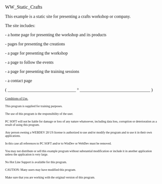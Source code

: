   
<span style="font-family:Arial sans-serif;font-size:16px;">WW\_Static\_Crafts</span>

  
<span style="font-family:Arial sans-serif;font-size:14px;">This example is a static site for presenting a crafts workshop or company.</span>

  
<span style="font-family:Arial sans-serif;font-size:14px;">The site includes:</span>

<span style="font-family:Arial sans-serif;font-size:14px;">- a home page for presenting the workshop and its products</span>

<span style="font-family:Arial sans-serif;font-size:14px;">- pages for presenting the creations</span>

<span style="font-family:Arial sans-serif;font-size:14px;">- a page for presenting the workshop</span>

<span style="font-family:Arial sans-serif;font-size:14px;">- a page to follow the events</span>

<span style="font-family:Arial sans-serif;font-size:14px;">- a page for presenting the training sessions</span>

<span style="font-family:Arial sans-serif;font-size:14px;">- a contact page</span>

  
  
<span style="font-family:Arial sans-serif;font-size:14px;">( \_\_\_\_\_\_\_\_\_\_\_\_\_\_\_\_\_\_\_\_\_\_\_\_\_\_\_\_\_\_\_\_ ° \_\_\_\_\_\_\_\_\_\_\_\_\_\_\_\_\_\_\_\_\_\_\_\_\_\_\_\_\_\_\_\_\_ )</span>

  
<span style="text-decoration:underline;font-family:Arial sans-serif;font-size:10px;">Conditions of Use.</span>

<span style="font-family:Arial sans-serif;font-size:10px;">This program is supplied for training purposes.</span>

<span style="font-family:Arial sans-serif;font-size:10px;">The use of this program is the responsibility of the user. </span>

<span style="font-family:Arial sans-serif;font-size:10px;">PC SOFT will not be liable for damage or loss of any nature whatsoever, including data loss, corruption or deterioration as a result of using this program.</span>

<span style="font-family:Arial sans-serif;font-size:10px;">Any person owning a WEBDEV 28 US license is authorized to use and/or modify the program and to use it in their own applications. </span>

<span style="font-family:Arial sans-serif;font-size:10px;">In this case all references to PC SOFT and/or to WinDev or WebDev must be removed.</span>

<span style="font-family:Arial sans-serif;font-size:10px;">You may not distribute or sell this example program without substantial modification or include it in another application unless the application is very large.</span>

  
<span style="font-family:Arial sans-serif;font-size:10px;">No Hot Line Support is available for this program.</span>

  
<span style="font-family:Arial sans-serif;font-size:10px;">CAUTION: Many users may have modified this program. </span>

<span style="font-family:Arial sans-serif;font-size:10px;">Make sure that you are working with the original version of this program.</span>

  
  
  
  